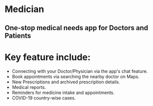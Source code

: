 # Medician
  ## One-stop medical needs app for Doctors and Patients

# Key feature include:
  - Connecting with your Doctor/Physician via the app's chat feature.
  - Book appointments via searching the nearby doctor on Maps.
  - New Prescriptions and archived prescription details.
  - Medical reports.
  - Reminders for medicine intake and appointments.
  - COVID-19 country-wise cases.
  
